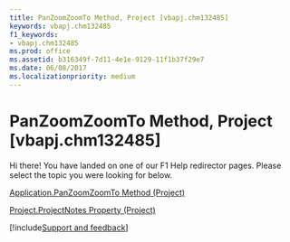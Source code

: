 ```yaml
---
title: PanZoomZoomTo Method, Project [vbapj.chm132485]
keywords: vbapj.chm132485
f1_keywords:
- vbapj.chm132485
ms.prod: office
ms.assetid: b316349f-7d11-4e1e-9129-11f1b37f29e7
ms.date: 06/08/2017
ms.localizationpriority: medium
---
```



# PanZoomZoomTo Method, Project [vbapj.chm132485]

Hi there! You have landed on one of our F1 Help redirector pages. Please select the topic you were looking for below.

[Application.PanZoomZoomTo Method (Project)](https://msdn.microsoft.com/library/bd8510b8-fbdb-2c96-94a7-98c377b2d331%28Office.15%29.aspx)

[Project.ProjectNotes Property (Project)](https://msdn.microsoft.com/library/2a9dcdbe-50f2-544a-8aba-c2db0d6762bc%28Office.15%29.aspx)

[!include[Support and feedback](~/includes/feedback-boilerplate.md)]